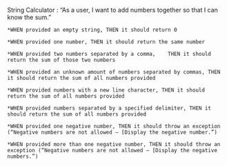 ﻿
String Calculator : “As a user, I want to add numbers together so that I can know the sum.” 
 
	*WHEN provided an empty string, THEN it should return 0
 
	*WHEN provided one number, THEN it should return the same number
 
	*WHEN provided two numbers separated by a comma,	THEN it should return the sum of those two numbers
 
	*WHEN provided an unknown amount of numbers separated by commas, THEN it should return the sum of all numbers provided
 
	*WHEN provided numbers with a new line character, THEN it should return the sum of all numbers provided
 
	*WHEN provided numbers separated by a specified delimiter, THEN it should return the sum of all numbers provided
 
	*WHEN provided one negative number, THEN it should throw an exception (“Negative numbers are not allowed – [Display the negative number.”)
 
	*WHEN provided more than one negative number, THEN it should throw an exception (“Negative numbers are not allowed – [Display the negative numbers.”)


 
